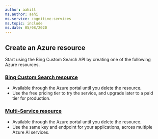 ```yaml
---
author: aahill
ms.author: aahi
ms.service: cognitive-services
ms.topic: include
ms.date: 05/08/2020
---
```


## Create an Azure resource

Start using the Bing Custom Search API by creating one of the following Azure resources.

### [Bing Custom Search resource](https://portal.azure.com/#create/Microsoft.CognitiveServicesBingCustomSearch)
   * Available through the Azure portal until you delete the resource.
   * Use the free pricing tier to try the service, and upgrade later to a paid tier for production.

### [Multi-Service resource](https://portal.azure.com/#create/Microsoft.CognitiveServicesAllInOne)
   * Available through the Azure portal until you delete the resource.  
   * Use the same key and endpoint for your applications, across multiple Azure AI services.
